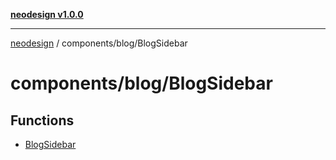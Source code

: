 [**neodesign v1.0.0**](../../../README.md)

***

[neodesign](../../../modules.md) / components/blog/BlogSidebar

# components/blog/BlogSidebar

## Functions

- [BlogSidebar](functions/BlogSidebar.md)
